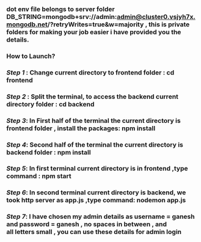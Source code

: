 ### dot env file belongs to server folder DB_STRING=mongodb+srv://admin:admin@cluster0.vsjyh7x.mongodb.net/?retryWrites=true&w=majority , this is private folders for making your job easier i have provided you the details. 
### How to Launch? 
### ***Step 1*** : Change current directory to frontend folder : cd frontend 
### ***Step 2*** : Split the terminal, to access the backend current directory folder : cd backend 
### ***Step 3***: In First half of the terminal the current directory is frontend folder , install the packages: npm install 
### ***Step 4***: Second half of the terminal the current directory is backend folder : npm install 
### ***Step 5***: In first terminal current directory is in frontend ,type command : npm start 
### ***Step 6***: In second terminal current directory is backend, we took http server as app.js ,type command: nodemon app.js 
### ***Step 7***:  I have chosen my admin details as username = ganesh and password = ganesh , no spaces in between , and all letters small , you can use these details for admin login

